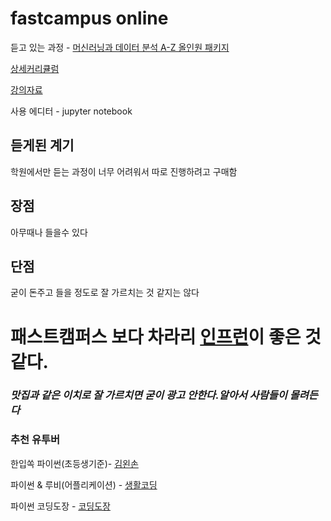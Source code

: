 # fastcampus online
 
 
듣고 있는 과정 - [머신러닝과 데이터 분석 A-Z 올인원 패키지](https://www.fastcampus.co.kr/data_online_dataadv/)

[상세커리큘럼](https://cdn.www.fastcampus.co.kr/wp-content/uploads/2019/05/%E1%84%91%E1%85%A2%E1%84%89%E1%85%B3%E1%84%90%E1%85%B3%E1%84%8F%E1%85%A2%E1%86%B7%E1%84%91%E1%85%A5%E1%84%89%E1%85%B3-%E1%84%80%E1%85%AD%E1%84%8B%E1%85%B2%E1%86%A8%E1%84%80%E1%85%AA%E1%84%8C%E1%85%A5%E1%86%BC%E1%84%89%E1%85%A9%E1%84%80%E1%85%A2%E1%84%89%E1%85%A5_%E1%84%86%E1%85%A5%E1%84%89%E1%85%B5%E1%86%AB%E1%84%85%E1%85%A5%E1%84%82%E1%85%B5%E1%86%BC%E1%84%80%E1%85%AA-%E1%84%83%E1%85%A6%E1%84%8B%E1%85%B5%E1%84%90%E1%85%A5%E1%84%87%E1%85%AE%E1%86%AB%E1%84%89%E1%85%A5%E1%86%A8-A-Znew.pdf?_ga=2.196128552.548221626.1564038924-1586256513.1562043753&_gac=1.150144452.1563502677.CjwKCAjwscDpBRBnEiwAnQ0HQLvFWrGA77og3Ib1W78bm4JeLbFYyr8va1lgancDEyGUlI_2wnzvExoCVSgQAvD_BwE)

[강의자료](https://bit.ly/2IWo9UM)

사용 에디터 - jupyter notebook

듣게된 계기
---------------------------------
학원에서만 듣는 과정이 너무 어려워서 따로 진행하려고 구매함

장점
---------------------------------
아무때나 들을수 있다

단점
---------------------------------
굳이 돈주고 들을 정도로 잘 가르치는 것 같지는 않다


# 패스트캠퍼스 보다 차라리 [인프런](https://www.inflearn.com/)이 좋은 것 같다.
### *맛집과 같은 이치로 잘 가르치면 굳이 광고 안한다.알아서 사람들이 몰려든다*

### 추천 유투버 

한입쏙 파이썬(초등생기준)- [김왼손](https://www.youtube.com/watch?v=UrwFkNRzzT4&list=PLGPF8gvWLYyontH0PECIUFFUdvATXWQEL)

파이썬 & 루비(어플리케이션) - [생활코딩](https://www.youtube.com/watch?v=YuC__aN-v04&list=PLuHgQVnccGMA0lO0qip6Phh6UL73TS0es)

파이썬 코딩도장 - [코딩도장](https://www.youtube.com/watch?v=KdbDSu4AGXc&list=PLa9dKeCAyr7iWPMclcDxbnlTjQ2vjdIDD#action=share)
            
